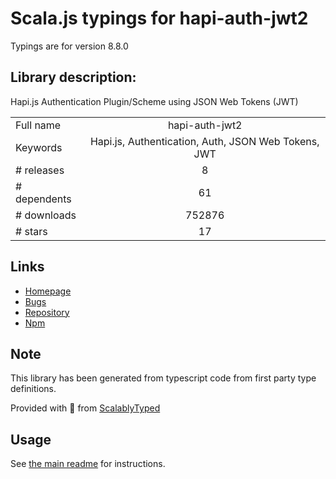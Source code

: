
# Scala.js typings for hapi-auth-jwt2

Typings are for version 8.8.0

## Library description:
Hapi.js Authentication Plugin/Scheme using JSON Web Tokens (JWT)

|                    |                 |
| ------------------ | :-------------: |
| Full name          | hapi-auth-jwt2 |
| Keywords           | Hapi.js, Authentication, Auth, JSON Web Tokens, JWT |
| # releases         | 8 |
| # dependents       | 61 |
| # downloads        | 752876 |
| # stars            | 17 |

## Links
- [Homepage](https://github.com/dwyl/hapi-auth-jwt2)
- [Bugs](https://github.com/dwyl/hapi-auth-jwt2/issues)
- [Repository](https://github.com/dwyl/hapi-auth-jwt2)
- [Npm](https://www.npmjs.com/package/hapi-auth-jwt2)
    


## Note
This library has been generated from typescript code from first party type definitions.

Provided with :purple_heart: from [ScalablyTyped](https://github.com/oyvindberg/ScalablyTyped)

## Usage
See [the main readme](../../readme.md) for instructions.


